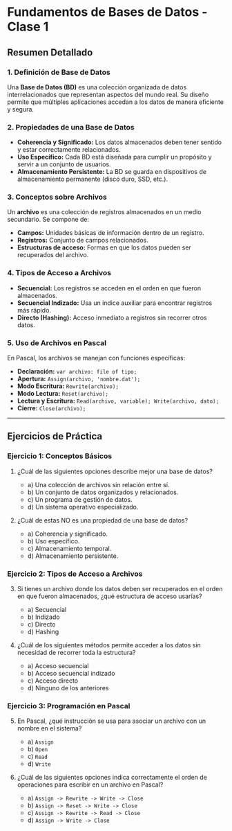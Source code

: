 # **Fundamentos de Bases de Datos - Clase 1**

## **Resumen Detallado**

### **1. Definición de Base de Datos**
Una **Base de Datos (BD)** es una colección organizada de datos interrelacionados que representan aspectos del mundo real. Su diseño permite que múltiples aplicaciones accedan a los datos de manera eficiente y segura.

### **2. Propiedades de una Base de Datos**
- **Coherencia y Significado:** Los datos almacenados deben tener sentido y estar correctamente relacionados.
- **Uso Específico:** Cada BD está diseñada para cumplir un propósito y servir a un conjunto de usuarios.
- **Almacenamiento Persistente:** La BD se guarda en dispositivos de almacenamiento permanente (disco duro, SSD, etc.).

### **3. Conceptos sobre Archivos**
Un **archivo** es una colección de registros almacenados en un medio secundario. Se compone de:
- **Campos:** Unidades básicas de información dentro de un registro.
- **Registros:** Conjunto de campos relacionados.
- **Estructuras de acceso:** Formas en que los datos pueden ser recuperados del archivo.

### **4. Tipos de Acceso a Archivos**
- **Secuencial:** Los registros se acceden en el orden en que fueron almacenados.
- **Secuencial Indizado:** Usa un índice auxiliar para encontrar registros más rápido.
- **Directo (Hashing):** Acceso inmediato a registros sin recorrer otros datos.

### **5. Uso de Archivos en Pascal**
En Pascal, los archivos se manejan con funciones específicas:
- **Declaración:** `var archivo: file of tipo;`
- **Apertura:** `Assign(archivo, 'nombre.dat');`
- **Modo Escritura:** `Rewrite(archivo);`
- **Modo Lectura:** `Reset(archivo);`
- **Lectura y Escritura:** `Read(archivo, variable); Write(archivo, dato);`
- **Cierre:** `Close(archivo);`

---

## **Ejercicios de Práctica**

### **Ejercicio 1: Conceptos Básicos**
1. ¿Cuál de las siguientes opciones describe mejor una base de datos?
   - a) Una colección de archivos sin relación entre sí.
   - b) Un conjunto de datos organizados y relacionados.
   - c) Un programa de gestión de datos.
   - d) Un sistema operativo especializado.

2. ¿Cuál de estas NO es una propiedad de una base de datos?
   - a) Coherencia y significado.
   - b) Uso específico.
   - c) Almacenamiento temporal.
   - d) Almacenamiento persistente.

### **Ejercicio 2: Tipos de Acceso a Archivos**
3. Si tienes un archivo donde los datos deben ser recuperados en el orden en que fueron almacenados, ¿qué estructura de acceso usarías?
   - a) Secuencial  
   - b) Indizado  
   - c) Directo  
   - d) Hashing  

4. ¿Cuál de los siguientes métodos permite acceder a los datos sin necesidad de recorrer toda la estructura?
   - a) Acceso secuencial  
   - b) Acceso secuencial indizado  
   - c) Acceso directo  
   - d) Ninguno de los anteriores  

### **Ejercicio 3: Programación en Pascal**
5. En Pascal, ¿qué instrucción se usa para asociar un archivo con un nombre en el sistema?
   - a) `Assign`  
   - b) `Open`  
   - c) `Read`  
   - d) `Write`  

6. ¿Cuál de las siguientes opciones indica correctamente el orden de operaciones para escribir en un archivo en Pascal?
   - a) `Assign -> Rewrite -> Write -> Close`  
   - b) `Assign -> Reset -> Write -> Close`  
   - c) `Assign -> Rewrite -> Read -> Close`  
   - d) `Assign -> Write -> Close`  
